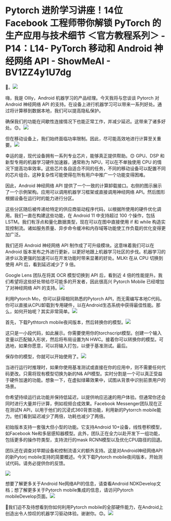 # Pytorch 进阶学习讲座！14位 Facebook 工程师带你解锁 PyTorch 的生产应用与技术细节 ＜官方教程系列＞ - P14：L14- PyTorch 移动和 Android 神经网络 API - ShowMeAI - BV1ZZ4y1U7dg

🎼。![](img/2143cfd2c52c8c795e5af20d99916e1d_1.png)

嗨，我是 Ollly，Android 机器学习的产品经理。今天我将与您谈谈 Pytorch 对 Android 神经网络 API 的支持。在设备上进行机器学习可以带来一系列好处。通过将计算移到数据本地，我们可以提高隐私保护。

确保我们的功能在间歇性连接情况下也能正常工作，并减少延迟。这带来了诸多好处。😊。![](img/2143cfd2c52c8c795e5af20d99916e1d_3.png)

但在移动设备上，我们始终面临功率限制。因此，尽可能高效地进行计算至关重要。![](img/2143cfd2c52c8c795e5af20d99916e1d_5.png)

幸运的是，现代设备拥有一系列专业芯片，能够真正提供帮助。😊 GPU、DSP 和新型专用的机器学习硬件加速器，通常称为 NPU，可以在不单独使用 CPU 的情况下提高功率效率。这些芯片各自适合不同的任务，不同的移动设备可以配置不同的芯片组合。这种复杂性可能使得在所有用户中推广一个功能变得困难。

因此，Android 神经网络 API 提供了一个一致的计算卸载接口。右侧的图示展示了一个示例架构。应用可以调用机器学习框架或直接调用神经网络 API。然后图形根据设备在运行时的能力进行分区。

这些分区随后被传递给特定的供应商驱动程序代码，以根据所使用的硬件优化调用。我们一直在构建这些功能，在 Android 11 中支持超过 100 个操作，包括 LSTM。我们有浮点和量化数据类型，现在可以在图中直接使用 if 和 while 构造实现控制流。诸如服务质量、异步命令缓冲和内存域等功能使工作负载的优化变得更加广泛。

我们还将 Android 神经网络 API 制作成了可升级模块。这意味着我们可以在 Android 版本发布之外进行更新，以更好地跟上机器学习社区的步伐。机器学习的进步以及更强的加速可以在开发功能时带来显著的好处。MLKt 在从 CPU 切换到使用 API 后，看到延迟减少了 9 倍。

Google Lens 团队在将其 OCR 模型切换到 API 后，看到近 4 倍的性能提升。我们希望将这些好处带给尽可能多的开发者，因此很高兴 Pytorch Mobile 已经增加了对神经网络 API 的支持。![](img/2143cfd2c52c8c795e5af20d99916e1d_7.png)

利用Pytorch Mo，你可以获得相同熟悉的Pytorch API，而无需编写本地C代码。你可以直接从CPU卸载到专用硬件，以在Android生态系统中获得最佳性能。那么，如何开始呢？其实非常简单。![](img/2143cfd2c52c8c795e5af20d99916e1d_9.png)

首先，下载Pythtorch mobile夜间版本，然后转换你的模型。![](img/2143cfd2c52c8c795e5af20d99916e1d_11.png)

这只是一小段代码，如此展示。你需要使用你的torchscript模型。创建一个输入变量以匹配输入形状，然后将布局设置为N HWC。接着你可以转换你的模型。可选地，如果你愿意，可以将输入打包，以便于基准测试。最后。

保存你的模型，你就可以开始使用了。![](img/2143cfd2c52c8c795e5af20d99916e1d_13.png)

当进行运行时推理时，如果你使用基准测试或直接在你的应用中，则不需要任何代码更改。只需将现有模型切换为新的N& API模型。实时分割是一个可以真正受益于硬件加速的功能。想象一下，在虚拟绿幕效果中，试图从背景中识别前景用户的场景。

你希望持续运行此功能并保持低延迟，以提供响应迅速的用户体验。但通常你还会同时进行大量并行计算，例如视频合成效果。Facebook Messenger团队现在正在测试N API，以用于他们的沉浸式360背景功能，利用新的Pytorrch mobile能力。他们看到延迟减少了两倍，功耗也减少了两倍。

初始版本支持一套强大但小型的功能。它支持Android 10+设备，线性卷积模型，如Facebook Ne和多层感知器模型。此外，团队正在全力以赴开发下一组功能，包括更多的操作符类型，支持流行的mask RCNN模型以及优化CPU路径的回退。

团队还在调查对早期设备和控制流语义的额外支持。这是对Android神经网络API的新Pytorj mobile支持的简要概述。今天下载Pytorch mobile夜间版本，开始测试代码。请务必提供你的反馈。

![](img/2143cfd2c52c8c795e5af20d99916e1d_15.png)

想要了解更多关于Android Ne网络API的信息，请查看Android NDKDevelop文档；想了解更多关于Pytorch mobile集成的信息，请访问Pytorch mobileDevelop页面。![](img/2143cfd2c52c8c795e5af20d99916e1d_17.png)

🎼我们迫不及待想看到你如何利用Pytorch mobile的全部硬件能力，在Android上创造出令人惊叹的机器学习驱动体验。谢谢你。😊。![](img/2143cfd2c52c8c795e5af20d99916e1d_19.png)
